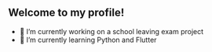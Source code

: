 ## Welcome to my profile!
- :hammer: I’m currently working on a school leaving exam project
- :notebook_with_decorative_cover: I’m currently learning Python and Flutter

